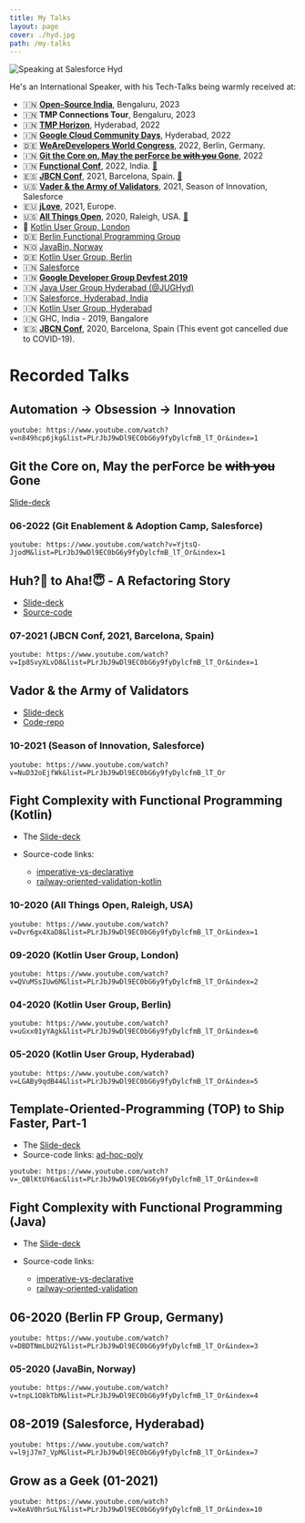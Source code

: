 ```yaml
---
title: My Talks
layout: page
cover: ./hyd.jpg
path: /my-talks
---
```


![Speaking at Salesforce Hyd](hyd.jpg)

He's an International Speaker, with his Tech-Talks being warmly received at:

- 🇮🇳 [**Open-Source India**](https://www.opensourceindia.in/osi-speakers-2023/gopala-sarma-akshintala/), Bengaluru, 2023
- 🇮🇳 **TMP Connections Tour**, Bengaluru, 2023
- 🇮🇳 [**TMP Horizon**](https://www.youtube.com/watch?v=n849hcp6jkg&list=PLrJbJ9wDl9EC0bG6y9fyDylcfmB_lT_Or&index=1), Hyderabad, 2022
- 🇮🇳 [**Google Cloud Community Days**](https://gdg.community.dev/events/details/google-gdg-cloud-hyderabad-presents-cloud-community-days-hyderabad-2022-1/), Hyderabad, 2022
- 🇩🇪 [**WeAreDevelopers World Congress**](https://www.wearedevelopers.com/world-congress/speakers#:~:text=Architect%20at%20smapiot-,Gopal,-S%20Akshintala), 2022, Berlin, Germany.
- 🇮🇳 [**Git the Core on, May the perForce be ~~with you~~ Gone**](https://www.youtube.com/watch?v=YjtsQ-JjodM&list=PLrJbJ9wDl9EC0bG6y9fyDylcfmB_lT_Or&index=1), 2022
- 🇮🇳 [**Functional Conf**](https://www.youtube.com/watch?v=MVnfndMW9zo&list=PLrJbJ9wDl9EC0bG6y9fyDylcfmB_lT_Or&index=1), 2022, India. [📃](https://confengine.com/conferences/functional-conf-2022/proposal/16085/huh-to-aha-a-refactoring-story)
- 🇪🇸 [**JBCN Conf**](https://www.youtube.com/watch?v=Ip8SvyXLvD8&list=PLrJbJ9wDl9EC0bG6y9fyDylcfmB_lT_Or&index=1), 2021, Barcelona, Spain. [📃](https://www.jbcnconf.com/2021/infoSpeaker.html)
- 🇺🇸 [**Vader & the Army of Validators**](https://www.youtube.com/watch?v=NuD32oEjfWk&list=PLrJbJ9wDl9EC0bG6y9fyDylcfmB_lT_Or), 2021, Season of Innovation, Salesforce
- 🇪🇺 [**jLove**](https://embed.emamo.com/event/jlove-2021/r/speaker/gopal-s-akshintala), 2021, Europe.
- 🇺🇸 [**All Things Open**](https://www.youtube.com/watch?v=Dvr6gx4XaD8&list=PLrJbJ9wDl9EC0bG6y9fyDylcfmB_lT_Or&index=1), 2020, Raleigh, USA. [📃](https://2020.allthingsopen.org/speakers/gopal-s-akshintala/)
- 🏴󠁧󠁢󠁥󠁮󠁧󠁿 [Kotlin User Group, London](https://www.youtube.com/watch?v=QVuMSsIUw6M&list=PLrJbJ9wDl9EC0bG6y9fyDylcfmB_lT_Or&index=2)
- 🇩🇪 [Berlin Functional Programming Group](https://www.youtube.com/watch?v=DBDTNmLbU2Y&list=PLrJbJ9wDl9EC0bG6y9fyDylcfmB_lT_Or&index=3)
- 🇳🇴 [JavaBin, Norway](https://www.youtube.com/watch?v=tnpL1O8kTbM&list=PLrJbJ9wDl9EC0bG6y9fyDylcfmB_lT_Or&index=4)
- 🇩🇪 [Kotlin User Group, Berlin](https://www.youtube.com/watch?v=uGxx01yYAgk&list=PLrJbJ9wDl9EC0bG6y9fyDylcfmB_lT_Or&index=6)
- 🇮🇳 [Salesforce](https://www.youtube.com/watch?v=l9jJ7m7_VpM&list=PLrJbJ9wDl9EC0bG6y9fyDylcfmB_lT_Or&index=7)
- 🇮🇳 [**Google Developer Group Devfest 2019**](https://devfest.gdghyderabad.in/speakers.html)
- 🇮🇳 [Java User Group Hyderabad (@JUGHyd)](https://www.meetup.com/en-AU/jughyderabad/events/264688807/)
- 🇮🇳 [Salesforce, Hyderabad, India](https://www.youtube.com/watch?v=l9jJ7m7_VpM&list=PLrJbJ9wDl9EC0bG6y9fyDylcfmB_lT_Or&index=7)
- 🇮🇳 [Kotlin User Group, Hyderabad](https://www.youtube.com/watch?v=_QBlKtUY6ac&list=PLrJbJ9wDl9EC0bG6y9fyDylcfmB_lT_Or&index=8)
- 🇮🇳 GHC, India - 2019, Bangalore
- 🇪🇸 [**JBCN Conf**](https://www.jbcnconf.com/2020/), 2020, Barcelona, Spain (This event got cancelled due to COVID-19).

# Recorded Talks

## Automation → Obsession → Innovation

`youtube: https://www.youtube.com/watch?v=n849hcp6jkg&list=PLrJbJ9wDl9EC0bG6y9fyDylcfmB_lT_Or&index=1`


## Git the Core on, May the perForce be ~~with you~~ Gone

[Slide-deck](https://speakerdeck.com/gopalakshintala/git-the-core-on-may-the-perforce-be-gone)

### 06-2022 (Git Enablement & Adoption Camp, Salesforce)

`youtube: https://www.youtube.com/watch?v=YjtsQ-JjodM&list=PLrJbJ9wDl9EC0bG6y9fyDylcfmB_lT_Or&index=1`

## Huh?🤔 to Aha!😇 - A Refactoring Story

- [Slide-deck](https://bit.ly/h2a-deck)
- [Source-code](https://bit.ly/h2a-code)

### 07-2021 (JBCN Conf, 2021, Barcelona, Spain)

`youtube: https://www.youtube.com/watch?v=Ip8SvyXLvD8&list=PLrJbJ9wDl9EC0bG6y9fyDylcfmB_lT_Or&index=1`

## Vador & the Army of Validators

- [Slide-deck](https://bit.ly/vader-slides)
- [Code-repo](https://github.com/salesforce-misc/Vador)

### 10-2021 (Season of Innovation, Salesforce)

`youtube: https://www.youtube.com/watch?v=NuD32oEjfWk&list=PLrJbJ9wDl9EC0bG6y9fyDylcfmB_lT_Or`

## Fight Complexity with Functional Programming (Kotlin)

- The [Slide-deck](http://bit.ly/fcwfp-kt-slides)
- Source-code links:

  - [imperative-vs-declarative](http://bit.ly/imp-vs-dec)
  - [railway-oriented-validation-kotlin](https://bit.ly/ro-validation-kt)

### 10-2020 (All Things Open, Raleigh, USA)

`youtube: https://www.youtube.com/watch?v=Dvr6gx4XaD8&list=PLrJbJ9wDl9EC0bG6y9fyDylcfmB_lT_Or&index=1`

### 09-2020 (Kotlin User Group, London)

`youtube: https://www.youtube.com/watch?v=QVuMSsIUw6M&list=PLrJbJ9wDl9EC0bG6y9fyDylcfmB_lT_Or&index=2`

### 04-2020 (Kotlin User Group, Berlin)

`youtube: https://www.youtube.com/watch?v=uGxx01yYAgk&list=PLrJbJ9wDl9EC0bG6y9fyDylcfmB_lT_Or&index=6`

### 05-2020 (Kotlin User Group, Hyderabad)

`youtube: https://www.youtube.com/watch?v=LGABy9qdB44&list=PLrJbJ9wDl9EC0bG6y9fyDylcfmB_lT_Or&index=5`

## Template-Oriented-Programming (TOP) to Ship Faster, Part-1

- The [Slide-deck](https://speakerdeck.com/gopalakshintala/template-oriented-programming-top-to-ship-faster)
- Source-code links: [ad-hoc-poly](https://github.com/overfullstack/ad-hoc-poly/)

`youtube: https://www.youtube.com/watch?v=_QBlKtUY6ac&list=PLrJbJ9wDl9EC0bG6y9fyDylcfmB_lT_Or&index=8`

## Fight Complexity with Functional Programming (Java)

- The [Slide-deck](http://bit.ly/fcwfp-slides)
- Source-code links:

  - [imperative-vs-declarative](https://bit.ly/imp-vs-dec)
  - [railway-oriented-validation](https://bit.ly/ro-validation)

## 06-2020 (Berlin FP Group, Germany)

`youtube: https://www.youtube.com/watch?v=DBDTNmLbU2Y&list=PLrJbJ9wDl9EC0bG6y9fyDylcfmB_lT_Or&index=3`

### 05-2020 (JavaBin, Norway)

`youtube: https://www.youtube.com/watch?v=tnpL1O8kTbM&list=PLrJbJ9wDl9EC0bG6y9fyDylcfmB_lT_Or&index=4`

## 08-2019 (Salesforce, Hyderabad)

`youtube: https://www.youtube.com/watch?v=l9jJ7m7_VpM&list=PLrJbJ9wDl9EC0bG6y9fyDylcfmB_lT_Or&index=7`

## Grow as a Geek (01-2021)

`youtube: https://www.youtube.com/watch?v=XeAV0hrSuLY&list=PLrJbJ9wDl9EC0bG6y9fyDylcfmB_lT_Or&index=10`
